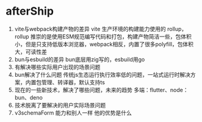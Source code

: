 # afterShip

1. vite与webpack构建产物的差异
   vite 生产环境的构建能力使用的 rollup，rollup 推崇的是使用ESM规范编写代码和打包，构建产物简洁一些，包体积小，但是只支持低版本浏览器，webpack相反，内置了很多polyfill，包体积大，可读性差
2. bun与esbuild的差异
   bun底层用zig写的，esbuild用go
3. 有解决哪些实际用户出现的场景问题
4. bun解决了什么问题
   传统js生态运行执行效率低的问题，一站式运行时解决方案，内置包管理、转译器，默认支持ts
5. 现在的一些新技术，解决了哪些问题，未来的趋势
   多端：flutter、node：bun、deno
6. 技术脱离了要解决的用户实际场景问题
7. v3schemaForm 能力和别人一样 他的优势是什么
